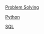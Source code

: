 [Problem Solving](..%2FHackerRank%2FProblem%20Solving)

[Python](..%2FHackerRank%2FPython)

[SQL](..%2FHackerRank%2FSQL)

